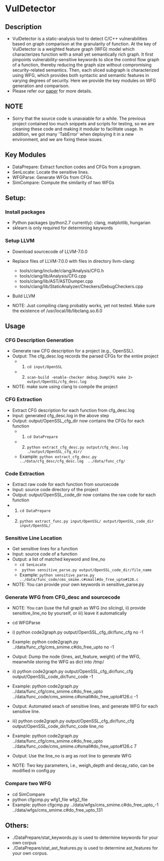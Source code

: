 # VulDetector

## Description
* VulDetector is a static-analysis tool to detect C/C++ vulnerabilities based on graph comparison at the granularity of function. At the key of VulDetector is a weighted feature graph (WFG) model which characterizes function with a small yet semantically rich graph. It first pinpoints vulnerability-sensitive keywords to slice the control flow graph of a function, thereby reducing the graph size without compromising security-related semantics. Then, each sliced subgraph is characterized using WFG, which provides both syntactic and semantic features in varying degrees of security. Here we provide the key modules on WFG generation and comparison. 
* Please refer our [paper](https://ieeexplore.ieee.org/document/9309254) for more details. 
 

## NOTE
* Sorry that the source code is unavaiable for a while. The previous project contained too much snippets and scripts for testing, so we are cleaning these code and making it modular to facilitate usage. In addition, we got many 'TabError' when deploying it in a new environment, and we are fixing these issues.  

## Key Modules
* DataPrepare: Extract function codes and CFGs from a program.
* SenLocate: Locate the sensitive lines.
* WFGParse: Generate WFGs from CFGs.
* SimCompare: Compute the similarity of two WFGs


## Setup:
### Install packages
* Python packages (python2.7 currently): clang, matplotlib, hungarian
* sklearn is only required for determining keywords

### Setup LLVM
* Download sourcecode of LLVM-7.0.0
* Replace files of LLVM-7.0.0 with files in directory llvm-clang:
	* tools/clang/include/clang/Analysis/CFG.h<br>
	* tools/clang/lib/Analysis/CFG.cpp<br>
	* tools/clang/lib/AST/ASTDumper.cpp<br>
	* tools/clang/lib/StaticAnalyzer/Checkers/DebugCheckers.cpp<br>
* Build LLVM

* NOTE: Just compiling clang probably works, yet not tested. Make sure the existence of /usr/local/lib/libclang.so.6.0


## Usage
### CFG Description Generation
* Generate raw CFG description for a project (e.g., OpenSSL). 
* Output: The cfg_desc.log records the parsed CFGs for the entire project
	* 1. `cd input/OpenSSL`
	* 2. `scan-build -enable-checker debug.DumpCFG make 2> output/OpenSSL/cfg_desc.log`
*  NOTE: make sure using clang to compile the project

### CFG Extraction 
* Extract CFG description for each function from cfg_desc.log
* Input: generated cfg_desc.log in the above step
* Output: output/OpenSSL_cfg_dir now contains the CFGs for each function 
	* 1. `cd DataPrepare`
	* 2. `python extract_cfg_desc.py output/cfg_desc.log ./output/OpenSSL_cfg_dir/`
	*  Example: `python extract_cfg_desc.py  ../data/cfg_desc/cfg_desc.log  ../data/func_cfg/`
  
### Code Extraction 
* Extract raw code for each function from sourcecode
* Input: source code directory of the project
* Output: output/OpenSSL_code_dir now contains the raw code for each function
* 1. `cd DataPrepare`
* 2. `python extract_func.py input/OpenSSL/ output/OpenSSL_code_dir input/OpenSSL/`


### Sensitive Line Location 
* Get sensitive lines for a function
* Input: source code of a function
* Output: a list of matched keyword and line_no
	*  `cd SenLocate`
	* ` python sensitive_parse.py output/OpenSSL_code_dir/file_name`
	*  Example: `python sensitive_parse.py ../data/func_code/cms_smime.c#small#do_free_upto#126.c`
*  NOTE: You can provide your own keywords in sensitive_parse.py

### Generate WFG from CFG_desc and sourcecode
*  NOTE: You can i)use the full graph as WFG (no slicing), ii) provide sensitive_line_no by yourself, or iii) leave it automatically
*  cd WFGParse
*  i) python code2graph.py output/OpenSSL_cfg_dir/func_cfg no -1
*  Example: python code2graph.py ../data/func_cfg/cms_smime.c#do_free_upto  no -1
*  Output: Dump the node {lines, ast_feature, weight} of the WFG, meanwhile storing the WFG as dict into /tmp/
  
*  ii) python code2graph.py output/OpenSSL_cfg_dir/func_cfg output/OpenSSL_code_dir/func_code -1
*  Example: python code2graph.py ../data/func_cfg/cms_smime.c#do_free_upto  ../data/func_code/cms_smime.c#small#do_free_upto#126.c  -1
*  Output: Automated seach of sensitive lines, and generate WFG for each sensitive line.
  
*  iii) python code2graph.py output/OpenSSL_cfg_dir/func_cfg output/OpenSSL_code_dir/func_code line_no
*  Example: python code2graph.py ../data/func_cfg/cms_smime.c#do_free_upto  ../data/func_code/cms_smime.c#small#do_free_upto#126.c  7
*  Output: Use the line_no is arg as root line to generate WFG
  
*  NOTE: Two key parameters, i.e., weigh_depth and decay_ratio, can be modified in config.py
  

### Compare two WFG
*  cd SimCompare
*  python cfgcmp.py wfg1_file wfg2_file 
*  Example: python cfgcmp.py  ../data/wfgs/cms_smime.c#do_free_upto_-1  ../data/wfgs/cms_smime.c#do_free_upto_131


## Others:
* ./DataPrepare/stat_keywords.py is used to determine keywords for your own corpus
* ./DataPrepare/stat_ast_features.py is used to determine ast_features for your own corpus.
